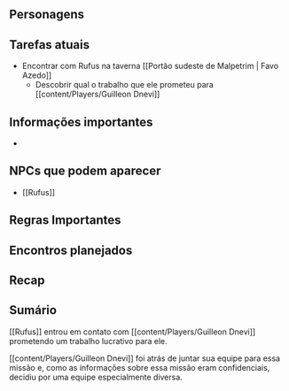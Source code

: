 ## Personagens

## Tarefas atuais
- Encontrar com Rufus na taverna [[Portão sudeste de Malpetrim | Favo Azedo]]
	- Descobrir qual o trabalho que ele prometeu para [[content/Players/Guilleon Dnevi]]

## Informações importantes
- 

## NPCs que podem aparecer
- [[Rufus]]

## Regras Importantes

## Encontros planejados

## Recap

## Sumário

[[Rufus]] entrou em contato com [[content/Players/Guilleon Dnevi]] prometendo um trabalho lucrativo para ele.

[[content/Players/Guilleon Dnevi]] foi atrás de juntar sua equipe para essa missão e, como as informações sobre essa missão eram confidenciais, decidiu por uma equipe especialmente diversa.

